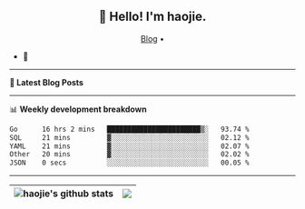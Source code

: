 <h2 align="center">👋 Hello! I'm haojie.</h2>
<p align="center">
  <a href="https://aoyouer.com">Blog</a> •
</p>


- 🔭 


-------

**📝 Latest Blog Posts**


-------

📊 **Weekly development breakdown**
<!--START_SECTION:waka-->

```txt
Go      16 hrs 2 mins   ███████████████████████▒░   93.74 %
SQL     21 mins         ▓░░░░░░░░░░░░░░░░░░░░░░░░   02.12 %
YAML    21 mins         ▓░░░░░░░░░░░░░░░░░░░░░░░░   02.07 %
Other   20 mins         ▓░░░░░░░░░░░░░░░░░░░░░░░░   02.02 %
JSON    0 secs          ░░░░░░░░░░░░░░░░░░░░░░░░░   00.05 %
```

<!--END_SECTION:waka-->

-------



| <img align="center" src="https://github-readme-stats.vercel.app/api?username=haojie06&show_icons=true&theme=graywhite&show_icons=true&count_private=true&include_all_commits=true&hide_border=true" alt="haojie's github stats" /> | <img align="center" src="https://github-readme-stats.vercel.app/api/top-langs/?username=haojie06&layout=compact&theme=graywhite&hide_border=true&hide=css,html" /> |
| ------------- | ------------- |


